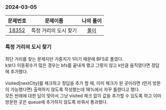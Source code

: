 ### 2024-03-05
|                     문제번호                     | 문제이름 | 나의 풀이 |
|:--------------------------------------------:|:----:|:---------: |
| [18352](https://www.acmicpc.net/problem/18352) | 특정 거리의 도시 찾기 | [풀이](https://github.com/Kminwo-o/BaekJoon-Algorithm/blob/main/%EB%B0%B1%EC%A4%80/Silver/18352.%E2%80%85%ED%8A%B9%EC%A0%95%E2%80%85%EA%B1%B0%EB%A6%AC%EC%9D%98%E2%80%85%EB%8F%84%EC%8B%9C%E2%80%85%EC%B0%BE%EA%B8%B0/%ED%8A%B9%EC%A0%95%E2%80%85%EA%B1%B0%EB%A6%AC%EC%9D%98%E2%80%85%EB%8F%84%EC%8B%9C%E2%80%85%EC%B0%BE%EA%B8%B0.java) |

### 특정 거리의 도시 찾기
최단 거리를 찾는 문제지만 가중치가 1이기 때문에 BFS로 풀었다. <br>
k보다 이동횟수가 많은 경우는 bfs를 끝내게 했고 그렇지 않고 k만큼 움직였다면 정답에 추가했다. <br>
<br>
visited[nextCity]를 체크하고 정답을 추가 할 때, 이미 체크가 된 곳이라면 (먼저 방문이 가능했다면) 출력하지 않도록 작성했는데 18%에서 자꾸 틀렸다고 했다. <br>
모든 반례에 대한 답이 맞아서 그냥 visited 체크 없이 값을 추가할 수 있도록 하고 이미 방문한 곳은 queue에 추가하지 않도록 바꿔서 통과했다.
